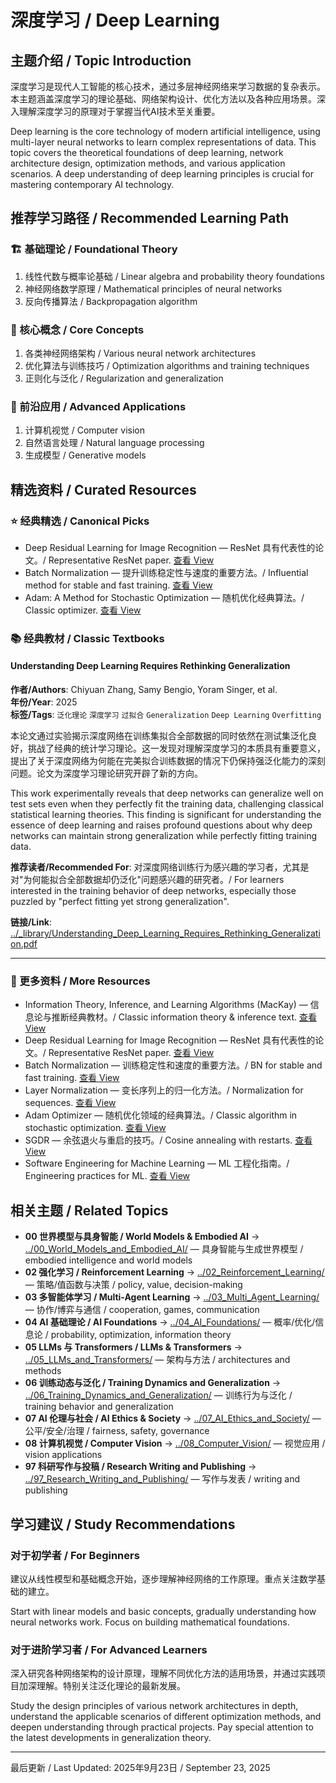 # 深度学习 / Deep Learning

## 主题介绍 / Topic Introduction

深度学习是现代人工智能的核心技术，通过多层神经网络来学习数据的复杂表示。本主题涵盖深度学习的理论基础、网络架构设计、优化方法以及各种应用场景。深入理解深度学习的原理对于掌握当代AI技术至关重要。

Deep learning is the core technology of modern artificial intelligence, using multi-layer neural networks to learn complex representations of data. This topic covers the theoretical foundations of deep learning, network architecture design, optimization methods, and various application scenarios. A deep understanding of deep learning principles is crucial for mastering contemporary AI technology.

## 推荐学习路径 / Recommended Learning Path

### 🏗️ 基础理论 / Foundational Theory

1. 线性代数与概率论基础 / Linear algebra and probability theory foundations
2. 神经网络数学原理 / Mathematical principles of neural networks
3. 反向传播算法 / Backpropagation algorithm

### 🧠 核心概念 / Core Concepts

1. 各类神经网络架构 / Various neural network architectures
2. 优化算法与训练技巧 / Optimization algorithms and training techniques
3. 正则化与泛化 / Regularization and generalization

### 🚀 前沿应用 / Advanced Applications

1. 计算机视觉 / Computer vision
2. 自然语言处理 / Natural language processing
3. 生成模型 / Generative models

## 精选资料 / Curated Resources

### ⭐ 经典精选 / Canonical Picks

- Deep Residual Learning for Image Recognition — ResNet 具有代表性的论文。/ Representative ResNet paper. [查看 View](../_library/Deep_Residual_Learning_for_Image_Recognition.pdf)
- Batch Normalization — 提升训练稳定性与速度的重要方法。/ Influential method for stable and fast training. [查看 View](../_library/Batch_Normalization_Accelerating_Deep_Network_Training_by_Reducing_Internal_Covariate_Shift.pdf)
- Adam: A Method for Stochastic Optimization — 随机优化经典算法。/ Classic optimizer. [查看 View](../_library/Adam_A_Method_for_Stochastic_Optimization.pdf)

### 📚 经典教材 / Classic Textbooks

 
#### Understanding Deep Learning Requires Rethinking Generalization

**作者/Authors**: Chiyuan Zhang, Samy Bengio, Yoram Singer, et al.  
**年份/Year**: 2025  
**标签/Tags**: `泛化理论` `深度学习` `过拟合` `Generalization` `Deep Learning` `Overfitting`

本论文通过实验揭示深度网络在训练集拟合全部数据的同时依然在测试集泛化良好，挑战了经典的统计学习理论。这一发现对理解深度学习的本质具有重要意义，提出了关于深度网络为何能在完美拟合训练数据的情况下仍保持强泛化能力的深刻问题。论文为深度学习理论研究开辟了新的方向。

This work experimentally reveals that deep networks can generalize well on test sets even when they perfectly fit the training data, challenging classical statistical learning theories. This finding is significant for understanding the essence of deep learning and raises profound questions about why deep networks can maintain strong generalization while perfectly fitting training data.

**推荐读者/Recommended For**: 对深度网络训练行为感兴趣的学习者，尤其是对"为何能拟合全部数据却仍泛化"问题感兴趣的研究者。/ For learners interested in the training behavior of deep networks, especially those puzzled by "perfect fitting yet strong generalization".

**链接/Link**: [../_library/Understanding_Deep_Learning_Requires_Rethinking_Generalization.pdf](../_library/Understanding_Deep_Learning_Requires_Rethinking_Generalization.pdf)

---

### 📄 更多资料 / More Resources

- Information Theory, Inference, and Learning Algorithms (MacKay) — 信息论与推断经典教材。/ Classic information theory & inference text. [查看 View](../_library/Information_Theory_Inference_And_Learning_Algorithms.pdf)
- Deep Residual Learning for Image Recognition — ResNet 具有代表性的论文。/ Representative ResNet paper. [查看 View](../_library/Deep_Residual_Learning_for_Image_Recognition.pdf)
- Batch Normalization — 训练稳定性和速度的重要方法。/ BN for stable and fast training. [查看 View](../_library/Batch_Normalization_Accelerating_Deep_Network_Training_by_Reducing_Internal_Covariate_Shift.pdf)
- Layer Normalization — 变长序列上的归一化方法。/ Normalization for sequences. [查看 View](../_library/Layer_Normalization.pdf)
- Adam Optimizer — 随机优化领域的经典算法。/ Classic algorithm in stochastic optimization. [查看 View](../_library/Adam_A_Method_for_Stochastic_Optimization.pdf)
- SGDR — 余弦退火与重启的技巧。/ Cosine annealing with restarts. [查看 View](../_library/SGDR_Stochastic_Gradient_Descent_with_Warm_Restarts.pdf)
- Software Engineering for Machine Learning — ML 工程化指南。/ Engineering practices for ML. [查看 View](../_library/Software_Engineering_for_Machine_Learning.pdf)



## 相关主题 / Related Topics

- **00 世界模型与具身智能 / World Models & Embodied AI** → [../00_World_Models_and_Embodied_AI/](../00_World_Models_and_Embodied_AI/) — 具身智能与生成世界模型 / embodied intelligence and world models
- **02 强化学习 / Reinforcement Learning** → [../02_Reinforcement_Learning/](../02_Reinforcement_Learning/) — 策略/值函数与决策 / policy, value, decision-making
- **03 多智能体学习 / Multi-Agent Learning** → [../03_Multi_Agent_Learning/](../03_Multi_Agent_Learning/) — 协作/博弈与通信 / cooperation, games, communication
- **04 AI 基础理论 / AI Foundations** → [../04_AI_Foundations/](../04_AI_Foundations/) — 概率/优化/信息论 / probability, optimization, information theory
- **05 LLMs 与 Transformers / LLMs & Transformers** → [../05_LLMs_and_Transformers/](../05_LLMs_and_Transformers/) — 架构与方法 / architectures and methods
- **06 训练动态与泛化 / Training Dynamics and Generalization** → [../06_Training_Dynamics_and_Generalization/](../06_Training_Dynamics_and_Generalization/) — 训练行为与泛化 / training behavior and generalization
- **07 AI 伦理与社会 / AI Ethics & Society** → [../07_AI_Ethics_and_Society/](../07_AI_Ethics_and_Society/) — 公平/安全/治理 / fairness, safety, governance
- **08 计算机视觉 / Computer Vision** → [../08_Computer_Vision/](../08_Computer_Vision/) — 视觉应用 / vision applications
- **97 科研写作与投稿 / Research Writing and Publishing** → [../97_Research_Writing_and_Publishing/](../97_Research_Writing_and_Publishing/) — 写作与发表 / writing and publishing

## 学习建议 / Study Recommendations

### 对于初学者 / For Beginners

建议从线性模型和基础概念开始，逐步理解神经网络的工作原理。重点关注数学基础的建立。

Start with linear models and basic concepts, gradually understanding how neural networks work. Focus on building mathematical foundations.

### 对于进阶学习者 / For Advanced Learners

深入研究各种网络架构的设计原理，理解不同优化方法的适用场景，并通过实践项目加深理解。特别关注泛化理论的最新发展。

Study the design principles of various network architectures in depth, understand the applicable scenarios of different optimization methods, and deepen understanding through practical projects. Pay special attention to the latest developments in generalization theory.

---

最后更新 / Last Updated: 2025年9月23日 / September 23, 2025
